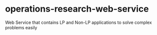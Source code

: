 # operations-research-web-service
Web Service that contains LP and Non-LP applications to solve complex problems easily
